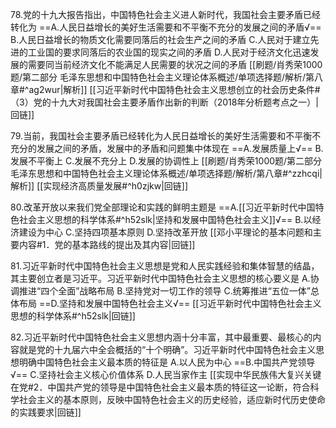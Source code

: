 78.党的十九大报告指出，中国特色社会主义进人新时代，我国社会主要矛盾已经转化为
==A.人民日益增长的美好生活需要和不平衡不充分的发展之间的矛盾√==
B.人民日益增长的物质文化需要同落后的社会生产之间的矛盾
C.人民对于建立先进的工业国的要求同落后的农业国的现实之间的矛盾
D.人民对于经济文化迅速发展的需要同当前经济文化不能满足人民需要的状况之间的矛盾
[[刷题/肖秀荣1000题/第二部分 毛泽东思想和中国特色社会主义理论体系概述/单项选择题/解析/第八章#^ag2wur|解析]]
[[习近平新时代中国特色社会主义思想创立的社会历史条件#（3）党的十九大对我国社会主要矛盾作出新的判断（2018年分析题考点之一）|回链]]

79.当前，我国社会主要矛盾已经转化为人民日益增长的美好生活需要和不平衡不充分的发展之间的矛盾，发展中的矛盾和问题集中体现在
==A.发展质量上√==
B.发展不平衡上
C.发展不充分上
D.发展的协调性上
[[刷题/肖秀荣1000题/第二部分 毛泽东思想和中国特色社会主义理论体系概述/单项选择题/解析/第八章#^zzhcqi|解析]]
[[实现经济高质量发展#^h0zjkw|回链]]

80.改革开放以来我们党全部理论和实践的鲜明主题是
==A.[[习近平新时代中国特色社会主义思想的科学体系#^h52slk|坚持和发展中国特色社会主义]]√==
B.以经济建设为中心
C.坚持四项基本原则
D.坚持改革开放
[[邓小平理论的基本问题和主要内容#1．党的基本路线的提出及其内容|回链]]


81.习近平新时代中国特色社会主义思想是党和人民实践经验和集体智慧的结晶，其主要创立者是习近平。习近平新时代中国特色社会主义思想的核心要义是
A.协调推进“四个全面”战略布局
B.坚持党对一切工作的领导
C.统筹推进“五位一体”总体布局
==D.坚持和发展中国特色社会主义√==
[[习近平新时代中国特色社会主义思想的科学体系#^h52slk|回链]]

82.习近平新时代中国特色社会主义思想内涵十分丰富，其中最重要、最核心的内容就是党的十九届六中全会概括的“十个明确”。习近平新时代中国特色社会主义思想明确中国特色社会主义最本质的特征是
A.以人民为中心
==B.中国共产党领导√==
C.坚持社会主义核心价值体系
D.人民当家作主
[[实现中华民族伟大复兴关键在党#2．中国共产党的领导是中国特色社会主义最本质的特征这一论断，符合科学社会主义的基本原则，反映中国特色社会主义的历史经验，适应新时代历史使命的实践要求|回链]]